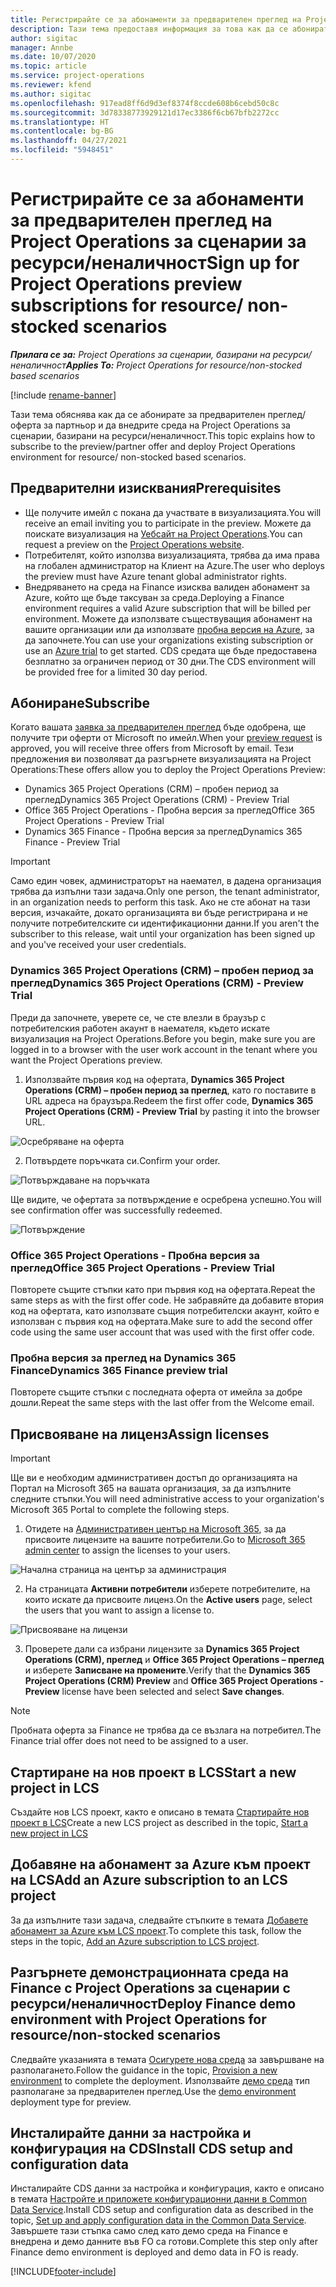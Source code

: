 ```yaml
---
title: Регистрирайте се за абонаменти за предварителен преглед на Project Operations за сценарии за ресурси/неналичност
description: Тази тема предоставя информация за това как да се абонирате и да внедрите Project Operations за сценарии, базирани на ресурс/неналичност.
author: sigitac
manager: Annbe
ms.date: 10/07/2020
ms.topic: article
ms.service: project-operations
ms.reviewer: kfend
ms.author: sigitac
ms.openlocfilehash: 917ead8ff6d9d3ef8374f8ccde608b6cebd50c8c
ms.sourcegitcommit: 3d78338773929121d17ec3386f6cb67bfb2272cc
ms.translationtype: HT
ms.contentlocale: bg-BG
ms.lasthandoff: 04/27/2021
ms.locfileid: "5948451"
---
```

# <a name="sign-up-for-project-operations-preview-subscriptions-for-resource-non-stocked-scenarios"></a><span data-ttu-id="298b1-103">Регистрирайте се за абонаменти за предварителен преглед на Project Operations за сценарии за ресурси/неналичност</span><span class="sxs-lookup"><span data-stu-id="298b1-103">Sign up for Project Operations preview subscriptions for resource/ non-stocked scenarios</span></span>

<span data-ttu-id="298b1-104">_**Прилага се за:** Project Operations за сценарии, базирани на ресурси/неналичност_</span><span class="sxs-lookup"><span data-stu-id="298b1-104">_**Applies To:** Project Operations for resource/non-stocked based scenarios_</span></span>

[!include [rename-banner](~/includes/cc-data-platform-banner.md)]

<span data-ttu-id="298b1-105">Тази тема обяснява как да се абонирате за предварителен преглед/оферта за партньор и да внедрите среда на Project Operations за сценарии, базирани на ресурси/неналичност.</span><span class="sxs-lookup"><span data-stu-id="298b1-105">This topic explains how to subscribe to the preview/partner offer and deploy Project Operations environment for resource/ non-stocked based scenarios.</span></span>

## <a name="prerequisites"></a><span data-ttu-id="298b1-106">Предварителни изисквания</span><span class="sxs-lookup"><span data-stu-id="298b1-106">Prerequisites</span></span>

- <span data-ttu-id="298b1-107">Ще получите имейл с покана да участвате в визуализацията.</span><span class="sxs-lookup"><span data-stu-id="298b1-107">You will receive an email inviting you to participate in the preview.</span></span> <span data-ttu-id="298b1-108">Можете да поискате визуализация на [Уебсайт на Project Operations](https://dynamics.microsoft.com/en-us/project-operations/overview/).</span><span class="sxs-lookup"><span data-stu-id="298b1-108">You can request a preview on the [Project Operations website](https://dynamics.microsoft.com/en-us/project-operations/overview/).</span></span>
- <span data-ttu-id="298b1-109">Потребителят, който използва визуализацията, трябва да има права на глобален администратор на Клиент на Azure.</span><span class="sxs-lookup"><span data-stu-id="298b1-109">The user who deploys the preview must have Azure tenant global administrator rights.</span></span>
- <span data-ttu-id="298b1-110">Внедряването на среда на Finance изисква валиден абонамент за Azure, който ще бъде таксуван за среда.</span><span class="sxs-lookup"><span data-stu-id="298b1-110">Deploying a Finance environment requires a valid Azure subscription that will be billed per environment.</span></span> <span data-ttu-id="298b1-111">Можете да използвате съществуващия абонамент на вашите организации или да използвате [пробна версия на Azure](https://azure.microsoft.com/en-us/free/), за да започнете.</span><span class="sxs-lookup"><span data-stu-id="298b1-111">You can use your organizations existing subscription or use an [Azure trial](https://azure.microsoft.com/en-us/free/) to get started.</span></span> <span data-ttu-id="298b1-112">CDS средата ще бъде предоставена безплатно за ограничен период от 30 дни.</span><span class="sxs-lookup"><span data-stu-id="298b1-112">The CDS environment will be provided free for a limited 30 day period.</span></span>

## <a name="subscribe"></a><span data-ttu-id="298b1-113">Абониране</span><span class="sxs-lookup"><span data-stu-id="298b1-113">Subscribe</span></span>

<span data-ttu-id="298b1-114">Когато вашата [заявка за предварителен преглед](https://forms.office.com/FormsPro/Pages/ResponsePage.aspx?id=v4j5cvGGr0GRqy180BHbR56j8lZs0FdAvwT75_WNFyxUMkRDV1NYQU5TNjE2VjhKOVBUNVg2R0s1NC4u) бъде одобрена, ще получите три оферти от Microsoft по имейл.</span><span class="sxs-lookup"><span data-stu-id="298b1-114">When your [preview request](https://forms.office.com/FormsPro/Pages/ResponsePage.aspx?id=v4j5cvGGr0GRqy180BHbR56j8lZs0FdAvwT75_WNFyxUMkRDV1NYQU5TNjE2VjhKOVBUNVg2R0s1NC4u) is approved, you will receive three offers from Microsoft by email.</span></span> <span data-ttu-id="298b1-115">Тези предложения ви позволяват да разгърнете визуализацията на Project Operations:</span><span class="sxs-lookup"><span data-stu-id="298b1-115">These offers allow you to deploy the Project Operations Preview:</span></span>

- <span data-ttu-id="298b1-116">Dynamics 365 Project Operations (CRM) – пробен период за преглед</span><span class="sxs-lookup"><span data-stu-id="298b1-116">Dynamics 365 Project Operations (CRM) - Preview Trial</span></span>
- <span data-ttu-id="298b1-117">Office 365 Project Operations - Пробна версия за преглед</span><span class="sxs-lookup"><span data-stu-id="298b1-117">Office 365 Project Operations - Preview Trial</span></span>
- <span data-ttu-id="298b1-118">Dynamics 365 Finance - Пробна версия за преглед</span><span class="sxs-lookup"><span data-stu-id="298b1-118">Dynamics 365 Finance - Preview Trial</span></span>

> [!IMPORTANT]
> <span data-ttu-id="298b1-119">Само един човек, администраторът на наемател, в дадена организация трябва да изпълни тази задача.</span><span class="sxs-lookup"><span data-stu-id="298b1-119">Only one person, the tenant administrator, in an organization needs to perform this task.</span></span> <span data-ttu-id="298b1-120">Ако не сте абонат на тази версия, изчакайте, докато организацията ви бъде регистрирана и не получите потребителските си идентификационни данни.</span><span class="sxs-lookup"><span data-stu-id="298b1-120">If you aren't the subscriber to this release, wait until your organization has been signed up and you've received your user credentials.</span></span>

### <a name="dynamics-365-project-operations-crm---preview-trial"></a><span data-ttu-id="298b1-121">Dynamics 365 Project Operations (CRM) – пробен период за преглед</span><span class="sxs-lookup"><span data-stu-id="298b1-121">Dynamics 365 Project Operations (CRM) - Preview Trial</span></span> 

<span data-ttu-id="298b1-122">Преди да започнете, уверете се, че сте влезли в браузър с потребителския работен акаунт в наемателя, където искате визуализация на Project Operations.</span><span class="sxs-lookup"><span data-stu-id="298b1-122">Before you begin, make sure you are logged in to a browser with the user work account in the tenant where you want the Project Operations preview.</span></span>

1. <span data-ttu-id="298b1-123">Използвайте първия код на офертата, **Dynamics 365 Project Operations (CRM) – пробен период за преглед**, като го поставите в URL адреса на браузъра.</span><span class="sxs-lookup"><span data-stu-id="298b1-123">Redeem the first offer code, **Dynamics 365 Project Operations (CRM) - Preview Trial** by pasting it into the browser URL.</span></span>

![Осребряване на оферта](./media/16RedeemFirstOfferNew.png)

2. <span data-ttu-id="298b1-125">Потвърдете поръчката си.</span><span class="sxs-lookup"><span data-stu-id="298b1-125">Confirm your order.</span></span>

![Потвърждаване на поръчката](./media/17ConfirmOrderNew.png)

<span data-ttu-id="298b1-127">Ще видите, че офертата за потвърждение е осребрена успешно.</span><span class="sxs-lookup"><span data-stu-id="298b1-127">You will see confirmation offer was successfully redeemed.</span></span>

![Потвърждение](./media/18OrderConfirmationNew.png)

### <a name="office-365-project-operations---preview-trial"></a><span data-ttu-id="298b1-129">Office 365 Project Operations - Пробна версия за преглед</span><span class="sxs-lookup"><span data-stu-id="298b1-129">Office 365 Project Operations - Preview Trial</span></span>

<span data-ttu-id="298b1-130">Повторете същите стъпки като при първия код на офертата.</span><span class="sxs-lookup"><span data-stu-id="298b1-130">Repeat the same steps as with the first offer code.</span></span> <span data-ttu-id="298b1-131">Не забравяйте да добавите втория код на офертата, като използвате същия потребителски акаунт, който е използван с първия код на офертата.</span><span class="sxs-lookup"><span data-stu-id="298b1-131">Make sure to add the second offer code using the same user account that was used with the first offer code.</span></span>

### <a name="dynamics-365-finance-preview-trial"></a><span data-ttu-id="298b1-132">Пробна версия за преглед на Dynamics 365 Finance</span><span class="sxs-lookup"><span data-stu-id="298b1-132">Dynamics 365 Finance preview trial</span></span>

<span data-ttu-id="298b1-133">Повторете същите стъпки с последната оферта от имейла за добре дошли.</span><span class="sxs-lookup"><span data-stu-id="298b1-133">Repeat the same steps with the last offer from the Welcome email.</span></span>

## <a name="assign-licenses"></a><span data-ttu-id="298b1-134">Присвояване на лиценз</span><span class="sxs-lookup"><span data-stu-id="298b1-134">Assign licenses</span></span>

> [!IMPORTANT]
> <span data-ttu-id="298b1-135">Ще ви е необходим административен достъп до организацията на Портал на Microsoft 365 на вашата организация, за да изпълните следните стъпки.</span><span class="sxs-lookup"><span data-stu-id="298b1-135">You will need administrative access to your organization's Microsoft 365 Portal to complete the following steps.</span></span>

1. <span data-ttu-id="298b1-136">Отидете на [Административен център на Microsoft 365](https://portal.office.com/), за да присвоите лицензите на вашите потребители.</span><span class="sxs-lookup"><span data-stu-id="298b1-136">Go to [Microsoft 365 admin center](https://portal.office.com/) to assign the licenses to your users.</span></span>

![Начална страница на център за администрация](./media/14AdminPortal.png)

2. <span data-ttu-id="298b1-138">На страницата **Активни потребители** изберете потребителите, на които искате да присвоите лиценз.</span><span class="sxs-lookup"><span data-stu-id="298b1-138">On the **Active users** page, select the users that you want to assign a license to.</span></span>

![Присвояване на лицензи](./media/15AssignLicenses.png)

3. <span data-ttu-id="298b1-140">Проверете дали са избрани лицензите за **Dynamics 365 Project Operations (CRM), преглед** и **Office 365 Project Operations – преглед** и изберете **Записване на промените**.</span><span class="sxs-lookup"><span data-stu-id="298b1-140">Verify that the **Dynamics 365 Project Operations (CRM) Preview** and **Office 365 Project Operations - Preview** license have been selected and select **Save changes**.</span></span>

> [!NOTE]
> <span data-ttu-id="298b1-141">Пробната оферта за Finance не трябва да се възлага на потребител.</span><span class="sxs-lookup"><span data-stu-id="298b1-141">The Finance trial offer does not need to be assigned to a user.</span></span>

## <a name="start-a-new-project-in-lcs"></a><span data-ttu-id="298b1-142">Стартиране на нов проект в LCS</span><span class="sxs-lookup"><span data-stu-id="298b1-142">Start a new project in LCS</span></span>

<span data-ttu-id="298b1-143">Създайте нов LCS проект, както е описано в темата [Стартирайте нов проект в LCS](create-lcs-project.md)</span><span class="sxs-lookup"><span data-stu-id="298b1-143">Create a new LCS project as described in the topic, [Start a new project in LCS](create-lcs-project.md)</span></span>

## <a name="add-an-azure-subscription-to-an-lcs-project"></a><span data-ttu-id="298b1-144">Добавяне на абонамент за Azure към проект на LCS</span><span class="sxs-lookup"><span data-stu-id="298b1-144">Add an Azure subscription to an LCS project</span></span>

<span data-ttu-id="298b1-145">За да изпълните тази задача, следвайте стъпките в темата [Добавете абонамент за Azure към LCS проект](resource-add-azure-subscription-lcs-project.md).</span><span class="sxs-lookup"><span data-stu-id="298b1-145">To complete this task, follow the steps in the topic, [Add an Azure subscription to LCS project](resource-add-azure-subscription-lcs-project.md).</span></span>

## <a name="deploy-finance-demo-environment-with-project-operations-for-resourcenon-stocked-scenarios"></a><span data-ttu-id="298b1-146">Разгърнете демонстрационната среда на Finance с Project Operations за сценарии с ресурси/неналичност</span><span class="sxs-lookup"><span data-stu-id="298b1-146">Deploy Finance demo environment with Project Operations for resource/non-stocked scenarios</span></span>

<span data-ttu-id="298b1-147">Следвайте указанията в темата [Осигурете нова среда](resource-provision-new-environment.md) за завършване на разполагането.</span><span class="sxs-lookup"><span data-stu-id="298b1-147">Follow the guidance in the topic, [Provision a new environment](resource-provision-new-environment.md) to complete the deployment.</span></span> <span data-ttu-id="298b1-148">Използвайте [демо среда](/dynamics365/fin-ops-core/dev-itpro/deployment/deploy-demo-environment) тип разполагане за предварителен преглед.</span><span class="sxs-lookup"><span data-stu-id="298b1-148">Use the [demo environment](/dynamics365/fin-ops-core/dev-itpro/deployment/deploy-demo-environment) deployment type for preview.</span></span> 

## <a name="install-cds-setup-and-configuration-data"></a><span data-ttu-id="298b1-149">Инсталирайте данни за настройка и конфигурация на CDS</span><span class="sxs-lookup"><span data-stu-id="298b1-149">Install CDS setup and configuration data</span></span>

<span data-ttu-id="298b1-150">Инсталирайте CDS данни за настройка и конфигурация, както е описано в темата [Настройте и приложете конфигурационни данни в Common Data Service](resource-apply-pro-setup-config-data.md).</span><span class="sxs-lookup"><span data-stu-id="298b1-150">Install CDS setup and configuration data as described in the topic, [Set up and apply configuration data in the Common Data Service](resource-apply-pro-setup-config-data.md).</span></span>
<span data-ttu-id="298b1-151">Завършете тази стъпка само след като демо среда на Finance е внедрена и демо данните във FO са готови.</span><span class="sxs-lookup"><span data-stu-id="298b1-151">Complete this step only after Finance demo environment is deployed and demo data in FO is ready.</span></span>


[!INCLUDE[footer-include](../includes/footer-banner.md)]